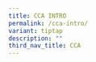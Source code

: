 ```yaml
---
title: CCA INTRO
permalink: /cca-intro/
variant: tiptap
description: ""
third_nav_title: CCA
---
```


